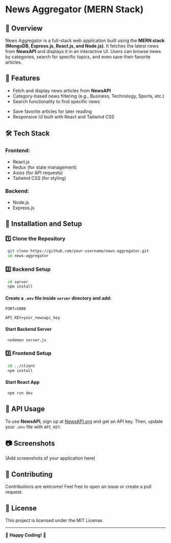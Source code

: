 # News Aggregator (MERN Stack)

## 📌 Overview
News Aggregator is a full-stack web application built using the **MERN stack (MongoDB, Express.js, React.js, and Node.js)**. It fetches the latest news from **NewsAPI** and displays it in an interactive UI. Users can browse news by categories, search for specific topics, and even save their favorite articles.

## 🚀 Features
- Fetch and display news articles from **NewsAPI**
- Category-based news filtering (e.g., Business, Technology, Sports, etc.)
- Search functionality to find specific news
<!-- - User authentication (Sign up/Login using JWT) -->
- Save favorite articles for later reading
- Responsive UI built with React and Tailwind CSS

## 🛠️ Tech Stack
### Frontend:
- React.js
- Redux (for state management)
- Axios (for API requests)
- Tailwind CSS (for styling)

### Backend:
- Node.js
- Express.js
<!-- - MongoDB with Mongoose (for database management)
- JWT (for authentication)
- bcrypt (for password hashing) -->

## 🔧 Installation and Setup

### 1️⃣ Clone the Repository
```sh
 git clone https://github.com/your-username/news-aggregator.git
 cd news-aggregator
```

### 2️⃣ Backend Setup
```sh
 cd server
 npm install
```
#### Create a `.env` file inside `server` directory and add:
```
PORT=5000

API_KEY=your_newsapi_key
```

#### Start Backend Server
```sh
 nodemon server.js
```

### 3️⃣ Frontend Setup
```sh
 cd ../client
 npm install
```

#### Start React App
```sh
 npm run dev
```

## 📡 API Usage
To use **NewsAPI**, sign up at [NewsAPI.org](https://newsapi.org/) and get an API key. Then, update your `.env` file with `API_KEY`.

## 📷 Screenshots
(Add screenshots of your application here)

## 🤝 Contributing
Contributions are welcome! Feel free to open an issue or create a pull request.

## 📜 License
This project is licensed under the MIT License.

---

🚀 **Happy Coding!** 🎉


